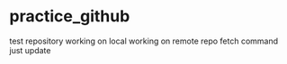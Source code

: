 # practice_github
test repository
working on local
working on remote repo
fetch command just update
